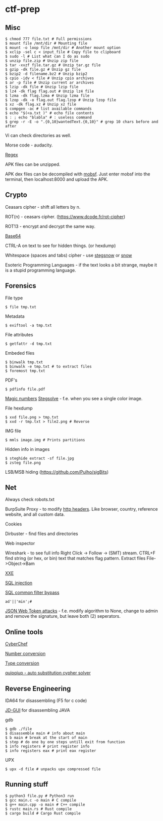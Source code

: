 # ctf-prep

## Misc

```console
$ chmod 777 file.txt # Full permissions
$ mount file /mnt/dir # Mounting file
$ mount -o loop file /mnt/dir # Another mount option
$ xclip -sel c < input_file # Copy file to clipboard
$ sudo -l # List what can I do as sudo
$ unzip file.zip # Unzip zip file
$ tar -xvzf file.tar.gz # Unzip tar.gz file
$ gzip -dk file.gz # Unzip gz file
$ bzip2 -d filename.bz2 # Unzip bzip2
$ cpio -idv < file # Unzip cpio archives
$ ar -p file # Unzip current ar archives
$ lzip -dk file # Unzip lzip file
$ lz4 -dk flag flag.out # Unzip lz4 file
$ lzma -dk flag.lzma # Unzip lzma file
$ lzop -dk -o flag.out flag.lzop # Unzip lzop file
$ xz -dk flag.xz # Unzip xz file
$ compgen -ac # list available commands
$ echo "$(<a.txt )" # echo file contents
$ : ; echo "blabla" # : useless command
$ grep -r -E -o ".{0,10}wantedText.{0,10}" # grep 10 chars before and after
```

Vi can check directories as well.

Morse code - audacity.

[Regex](https://regexr.com/)

APK files can be unzipped.

APK dex files can be decompiled with [mobsf](https://github.com/MobSF/Mobile-Security-Framework-MobSF). Just enter mobsf into the terminal, then localhost:8000 and upload the APK.

## Crypto

Ceasars cipher - shift all letters by n.

ROT(n) - ceasars cipher. (https://www.dcode.fr/rot-cipher)

ROT13 - encrypt and decrypt the same way.

[Base64](https://www.base64decode.org/)

CTRL-A on text to see for hidden things. (or hexdump)

Whitespace (spaces and tabs) cipher - use [stegsnow](https://www.kali.org/tools/stegsnow/) or [snow](https://darkside.com.au/snow/)

Esoteric Programming Languages - if the text looks a bit strange, maybe it is a stupid programming language.

## Forensics

File type
```console
$ file tmp.txt
```

Metadata
```console
$ exiftool -a tmp.txt
```

File attributes
```console
$ getfattr -d tmp.txt
```

Embeded files
```console
$ binwalk tmp.txt
$ binwalk -e tmp.txt # to extract files
$ foremost tmp.txt
```

PDF's
```console
$ pdfinfo file.pdf
```

[Magic numbers](https://en.wikipedia.org/wiki/List_of_file_signatures)
[Stegsolve](https://github.com/zardus/ctf-tools/blob/master/stegsolve/install) - f.e. when you see a single color image.

File hexdump
```console
$ xxd file.png > tmp.txt
$ xxd -r tmp.txt > file2.png # Reverse
```

IMG file
```console
$ mmls image.img # Prints partitions
```

Hidden info in images
```console
$ steghide extract -sf file.jpg
$ zsteg file.png
```

LSB/MSB hiding (https://github.com/Pulho/sigBits)

## Net

Always check robots.txt

BurpSuite Proxy - to modify [http headers](https://en.wikipedia.org/wiki/List_of_HTTP_header_fields). Like browser, country, reference website, and all custom data.

Cookies

Dirbuster - find files and directories

Web inspector

Wireshark - to see full info Right Click -> Follow -> (SMT) stream. CTRL+F find string (or hex, or bin) text that matches flag pattern. Extract files File->Object->Bam

[XXE](https://portswigger.net/web-security/xxe)

[SQL injection](https://www.w3schools.com/sql/sql_injection.asp)

[SQL common filter bypass](https://portswigger.net/support/sql-injection-bypassing-common-filters)

```
ad'||'min';#
```

[JSON Web Token attacks](https://www.invicti.com/blog/web-security/json-web-token-jwt-attacks-vulnerabilities/) - f.e. modify algorithm to None, change to admin and remove the signature, but leave both (2) seperators.

## Online tools

[CyberChef](https://gchq.github.io/CyberChef/)

[Number conversion](https://www.rapidtables.com/convert/number/hex-to-decimal.html)

[Type conversion](https://v2.cryptii.com/octal/text)

[quipqiup - auto substitution cypher solver](https://quipqiup.com/)

## Reverse Engineering

IDA64 for disassembling (F5 for c code)

[JD-GUI](https://java-decompiler.github.io/#jd-online) for disassembling JAVA

gdb
``` console
$ gdb ./file
$ disassemble main # info about main
$ b main # break at the start of main
$ step # do one by one steps untill exit from function
$ info registers # print register info
$ info registers eax # print eax register
```

UPX
``` console
$ upx -d file # unpacks upx compressed file
```

## Running stuff

``` console
$ python3 file.py # Python3 run
$ gcc main.c -o main # C compile
$ g++ main.cpp -o main # C++ compile
$ rustc main.rs # Rust compile
$ cargo build # Cargo Rust compile
```